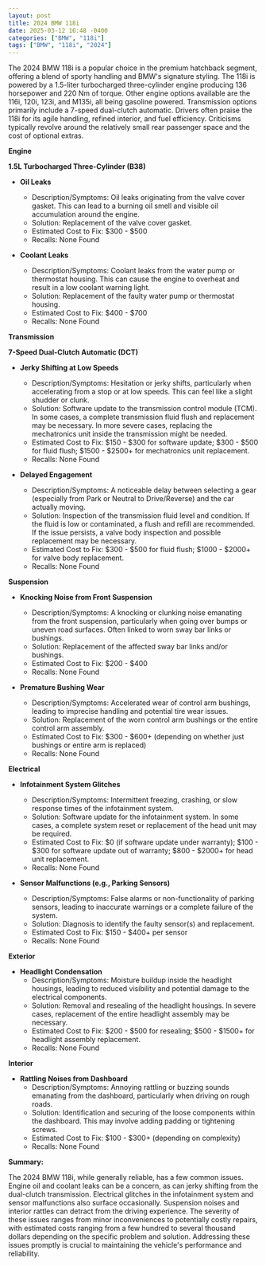 ```yaml
---
layout: post
title: 2024 BMW 118i
date: 2025-03-12 16:48 -0400
categories: ["BMW", "118i"]
tags: ["BMW", "118i", "2024"]
---
```

The 2024 BMW 118i is a popular choice in the premium hatchback segment, offering a blend of sporty handling and BMW's signature styling. The 118i is powered by a 1.5-liter turbocharged three-cylinder engine producing 136 horsepower and 220 Nm of torque. Other engine options available are the 116i, 120i, 123i, and M135i, all being gasoline powered. Transmission options primarily include a 7-speed dual-clutch automatic. Drivers often praise the 118i for its agile handling, refined interior, and fuel efficiency. Criticisms typically revolve around the relatively small rear passenger space and the cost of optional extras.

**Engine**

**1.5L Turbocharged Three-Cylinder (B38)**

*   **Oil Leaks**
    *   Description/Symptoms: Oil leaks originating from the valve cover gasket. This can lead to a burning oil smell and visible oil accumulation around the engine.
    *   Solution: Replacement of the valve cover gasket.
    *   Estimated Cost to Fix: $300 - $500
    *   Recalls: None Found

*   **Coolant Leaks**
    *   Description/Symptoms: Coolant leaks from the water pump or thermostat housing. This can cause the engine to overheat and result in a low coolant warning light.
    *   Solution: Replacement of the faulty water pump or thermostat housing.
    *   Estimated Cost to Fix: $400 - $700
    *   Recalls: None Found

**Transmission**

**7-Speed Dual-Clutch Automatic (DCT)**

*   **Jerky Shifting at Low Speeds**
    *   Description/Symptoms: Hesitation or jerky shifts, particularly when accelerating from a stop or at low speeds. This can feel like a slight shudder or clunk.
    *   Solution: Software update to the transmission control module (TCM). In some cases, a complete transmission fluid flush and replacement may be necessary. In more severe cases, replacing the mechatronics unit inside the transmission might be needed.
    *   Estimated Cost to Fix: $150 - $300 for software update; $300 - $500 for fluid flush; $1500 - $2500+ for mechatronics unit replacement.
    *   Recalls: None Found

*   **Delayed Engagement**
    *   Description/Symptoms: A noticeable delay between selecting a gear (especially from Park or Neutral to Drive/Reverse) and the car actually moving.
    *   Solution: Inspection of the transmission fluid level and condition. If the fluid is low or contaminated, a flush and refill are recommended. If the issue persists, a valve body inspection and possible replacement may be necessary.
    *   Estimated Cost to Fix: $300 - $500 for fluid flush; $1000 - $2000+ for valve body replacement.
    *   Recalls: None Found

**Suspension**

*   **Knocking Noise from Front Suspension**
    *   Description/Symptoms: A knocking or clunking noise emanating from the front suspension, particularly when going over bumps or uneven road surfaces. Often linked to worn sway bar links or bushings.
    *   Solution: Replacement of the affected sway bar links and/or bushings.
    *   Estimated Cost to Fix: $200 - $400
    *   Recalls: None Found

*   **Premature Bushing Wear**
    *   Description/Symptoms: Accelerated wear of control arm bushings, leading to imprecise handling and potential tire wear issues.
    *   Solution: Replacement of the worn control arm bushings or the entire control arm assembly.
    *   Estimated Cost to Fix: $300 - $600+ (depending on whether just bushings or entire arm is replaced)
    *   Recalls: None Found

**Electrical**

*   **Infotainment System Glitches**
    *   Description/Symptoms: Intermittent freezing, crashing, or slow response times of the infotainment system.
    *   Solution: Software update for the infotainment system. In some cases, a complete system reset or replacement of the head unit may be required.
    *   Estimated Cost to Fix: $0 (if software update under warranty); $100 - $300 for software update out of warranty; $800 - $2000+ for head unit replacement.
    *   Recalls: None Found

*   **Sensor Malfunctions (e.g., Parking Sensors)**
    *   Description/Symptoms: False alarms or non-functionality of parking sensors, leading to inaccurate warnings or a complete failure of the system.
    *   Solution: Diagnosis to identify the faulty sensor(s) and replacement.
    *   Estimated Cost to Fix: $150 - $400+ per sensor
    *   Recalls: None Found

**Exterior**

*   **Headlight Condensation**
    *   Description/Symptoms: Moisture buildup inside the headlight housings, leading to reduced visibility and potential damage to the electrical components.
    *   Solution: Removal and resealing of the headlight housings. In severe cases, replacement of the entire headlight assembly may be necessary.
    *   Estimated Cost to Fix: $200 - $500 for resealing; $500 - $1500+ for headlight assembly replacement.
    *   Recalls: None Found

**Interior**

*   **Rattling Noises from Dashboard**
    *   Description/Symptoms: Annoying rattling or buzzing sounds emanating from the dashboard, particularly when driving on rough roads.
    *   Solution: Identification and securing of the loose components within the dashboard. This may involve adding padding or tightening screws.
    *   Estimated Cost to Fix: $100 - $300+ (depending on complexity)
    *   Recalls: None Found

**Summary:**

The 2024 BMW 118i, while generally reliable, has a few common issues. Engine oil and coolant leaks can be a concern, as can jerky shifting from the dual-clutch transmission. Electrical glitches in the infotainment system and sensor malfunctions also surface occasionally. Suspension noises and interior rattles can detract from the driving experience. The severity of these issues ranges from minor inconveniences to potentially costly repairs, with estimated costs ranging from a few hundred to several thousand dollars depending on the specific problem and solution. Addressing these issues promptly is crucial to maintaining the vehicle's performance and reliability.

